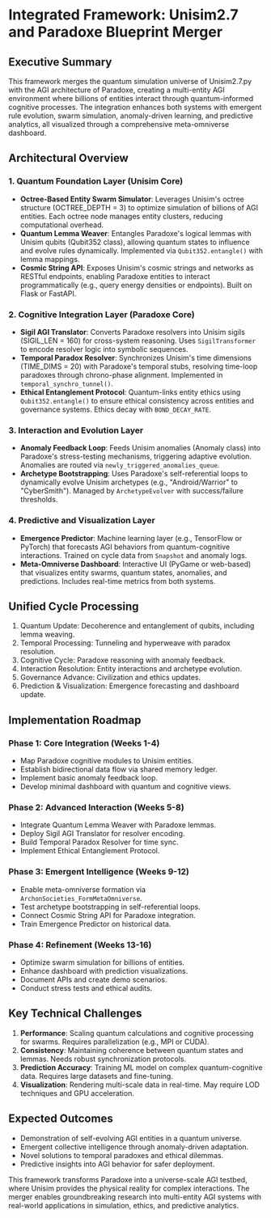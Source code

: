 # Integrated Framework: Unisim2.7 and Paradoxe Blueprint Merger

## Executive Summary
This framework merges the quantum simulation universe of Unisim2.7.py with the AGI architecture of Paradoxe, creating a multi-entity AGI environment where billions of entities interact through quantum-informed cognitive processes. The integration enhances both systems with emergent rule evolution, swarm simulation, anomaly-driven learning, and predictive analytics, all visualized through a comprehensive meta-omniverse dashboard.

## Architectural Overview

### 1. Quantum Foundation Layer (Unisim Core)
- **Octree-Based Entity Swarm Simulator**: Leverages Unisim's octree structure (OCTREE_DEPTH = 3) to optimize simulation of billions of AGI entities. Each octree node manages entity clusters, reducing computational overhead.
- **Quantum Lemma Weaver**: Entangles Paradoxe's logical lemmas with Unisim qubits (Qubit352 class), allowing quantum states to influence and evolve rules dynamically. Implemented via `Qubit352.entangle()` with lemma mappings.
- **Cosmic String API**: Exposes Unisim's cosmic strings and networks as RESTful endpoints, enabling Paradoxe entities to interact programmatically (e.g., query energy densities or endpoints). Built on Flask or FastAPI.

### 2. Cognitive Integration Layer (Paradoxe Core)
- **Sigil AGI Translator**: Converts Paradoxe resolvers into Unisim sigils (SIGIL_LEN = 160) for cross-system reasoning. Uses `SigilTransformer` to encode resolver logic into symbolic sequences.
- **Temporal Paradox Resolver**: Synchronizes Unisim's time dimensions (TIME_DIMS = 20) with Paradoxe's temporal stubs, resolving time-loop paradoxes through chrono-phase alignment. Implemented in `temporal_synchro_tunnel()`.
- **Ethical Entanglement Protocol**: Quantum-links entity ethics using `Qubit352.entangle()` to ensure ethical consistency across entities and governance systems. Ethics decay with `BOND_DECAY_RATE`.

### 3. Interaction and Evolution Layer
- **Anomaly Feedback Loop**: Feeds Unisim anomalies (Anomaly class) into Paradoxe's stress-testing mechanisms, triggering adaptive evolution. Anomalies are routed via `newly_triggered_anomalies_queue`.
- **Archetype Bootstrapping**: Uses Paradoxe's self-referential loops to dynamically evolve Unisim archetypes (e.g., "Android/Warrior" to "CyberSmith"). Managed by `ArchetypeEvolver` with success/failure thresholds.

### 4. Predictive and Visualization Layer
- **Emergence Predictor**: Machine learning layer (e.g., TensorFlow or PyTorch) that forecasts AGI behaviors from quantum-cognitive interactions. Trained on cycle data from `Snapshot` and anomaly logs.
- **Meta-Omniverse Dashboard**: Interactive UI (PyGame or web-based) that visualizes entity swarms, quantum states, anomalies, and predictions. Includes real-time metrics from both systems.

## Unified Cycle Processing
1. Quantum Update: Decoherence and entanglement of qubits, including lemma weaving.  
2. Temporal Processing: Tunneling and hyperweave with paradox resolution.  
3. Cognitive Cycle: Paradoxe reasoning with anomaly feedback.  
4. Interaction Resolution: Entity interactions and archetype evolution.  
5. Governance Advance: Civilization and ethics updates.  
6. Prediction & Visualization: Emergence forecasting and dashboard update.  

## Implementation Roadmap

### Phase 1: Core Integration (Weeks 1-4)
- Map Paradoxe cognitive modules to Unisim entities.  
- Establish bidirectional data flow via shared memory ledger.  
- Implement basic anomaly feedback loop.  
- Develop minimal dashboard with quantum and cognitive views.  

### Phase 2: Advanced Interaction (Weeks 5-8)
- Integrate Quantum Lemma Weaver with Paradoxe lemmas.  
- Deploy Sigil AGI Translator for resolver encoding.  
- Build Temporal Paradox Resolver for time sync.  
- Implement Ethical Entanglement Protocol.  

### Phase 3: Emergent Intelligence (Weeks 9-12)
- Enable meta-omniverse formation via `ArchonSocieties_FormMetaOmniverse`.  
- Test archetype bootstrapping in self-referential loops.  
- Connect Cosmic String API for Paradoxe integration.  
- Train Emergence Predictor on historical data.  

### Phase 4: Refinement (Weeks 13-16)
- Optimize swarm simulation for billions of entities.  
- Enhance dashboard with prediction visualizations.  
- Document APIs and create demo scenarios.  
- Conduct stress tests and ethical audits.  

## Key Technical Challenges
1. **Performance**: Scaling quantum calculations and cognitive processing for swarms. Requires parallelization (e.g., MPI or CUDA).  
2. **Consistency**: Maintaining coherence between quantum states and lemmas. Needs robust synchronization protocols.  
3. **Prediction Accuracy**: Training ML model on complex quantum-cognitive data. Requires large datasets and fine-tuning.  
4. **Visualization**: Rendering multi-scale data in real-time. May require LOD techniques and GPU acceleration.  

## Expected Outcomes
- Demonstration of self-evolving AGI entities in a quantum universe.  
- Emergent collective intelligence through anomaly-driven adaptation.  
- Novel solutions to temporal paradoxes and ethical dilemmas.  
- Predictive insights into AGI behavior for safer deployment.  

This framework transforms Paradoxe into a universe-scale AGI testbed, where Unisim provides the physical reality for complex interactions. The merger enables groundbreaking research into multi-entity AGI systems with real-world applications in simulation, ethics, and predictive analytics.
